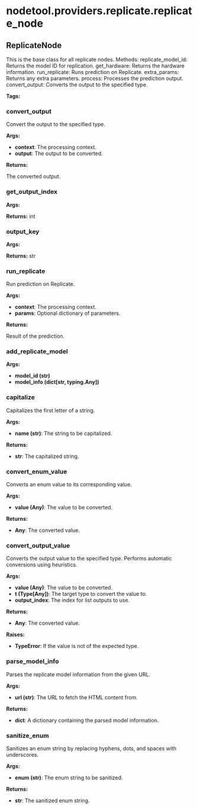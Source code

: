 # nodetool.providers.replicate.replicate_node

## ReplicateNode

This is the base class for all replicate nodes.
Methods:
replicate_model_id: Returns the model ID for replication.
get_hardware: Returns the hardware information.
run_replicate: Runs prediction on Replicate.
extra_params: Returns any extra parameters.
process: Processes the prediction output.
convert_output: Converts the output to the specified type.

**Tags:** 


### convert_output

Convert the output to the specified type.


**Args:**

- **context**: The processing context.
- **output**: The output to be converted.


**Returns:**

The converted output.
### get_output_index

**Args:**

**Returns:** int

### output_key

**Args:**

**Returns:** str

### run_replicate

Run prediction on Replicate.


**Args:**

- **context**: The processing context.
- **params**: Optional dictionary of parameters.


**Returns:**

Result of the prediction.
### add_replicate_model

**Args:**
- **model_id (str)**
- **model_info (dict[str, typing.Any])**

### capitalize

Capitalizes the first letter of a string.


**Args:**

- **name (str)**: The string to be capitalized.


**Returns:**

- **str**: The capitalized string.
### convert_enum_value

Converts an enum value to its corresponding value.


**Args:**

- **value (Any)**: The value to be converted.


**Returns:**

- **Any**: The converted value.
### convert_output_value

Converts the output value to the specified type.
Performs automatic conversions using heuristics.


**Args:**

- **value (Any)**: The value to be converted.
- **t (Type[Any])**: The target type to convert the value to.
- **output_index**: The index for list outputs to use.


**Returns:**

- **Any**: The converted value.


**Raises:**

- **TypeError**: If the value is not of the expected type.
### parse_model_info

Parses the replicate model information from the given URL.


**Args:**

- **url (str)**: The URL to fetch the HTML content from.


**Returns:**

- **dict**: A dictionary containing the parsed model information.
### sanitize_enum

Sanitizes an enum string by replacing hyphens, dots, and spaces with underscores.


**Args:**

- **enum (str)**: The enum string to be sanitized.


**Returns:**

- **str**: The sanitized enum string.
